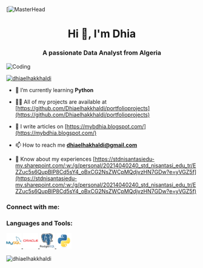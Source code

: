 [![MasterHead](https://static.wixstatic.com/media/6c3893_60b02f5779ab4a239a715f41ba6a007e~mv2_d_5000_1447_s_2.gif)
<h1 align="center">Hi 👋, I'm Dhia</h1>
<h3 align="center">A passionate Data Analyst from Algeria</h3>
<img align="center" alt="Coding" width="200" src="https://media0.giphy.com/media/v1.Y2lkPTc5MGI3NjExOXQ1dDNxdTR1eHZpYmp3cnVqdWV4bTYzcXFjNTRxbXRmb3ltYW0wbCZlcD12MV9pbnRlcm5hbF9naWZfYnlfaWQmY3Q9Zw/JWuBH9rCO2uZuHBFpm/giphy.gif">

<p align="left"> <a href="https://github.com/ryo-ma/github-profile-trophy"><img src="https://github-profile-trophy.vercel.app/?username=dhiaelhakkhaldi" alt="dhiaelhakkhaldi" /></a> </p>

- 🌱 I’m currently learning **Python**

- 👨‍💻 All of my projects are available at [https://github.com/Dhiaelhakkhaldi/portfolioprojects](https://github.com/Dhiaelhakkhaldi/portfolioprojects)

- 📝 I write articles on [https://mybdhia.blogspot.com/](https://mybdhia.blogspot.com/)

- 📫 How to reach me **dhiaelhakhaldi@gmail.com**

- 📄 Know about my experiences [https://stdnisantasiedu-my.sharepoint.com/:w:/g/personal/20214040240_std_nisantasi_edu_tr/EZZuc5s6QupBlP8Cd5sY4_oBxCG2NsZWCpMQdjvzHN7GDw?e=yVGZ5f](https://stdnisantasiedu-my.sharepoint.com/:w:/g/personal/20214040240_std_nisantasi_edu_tr/EZZuc5s6QupBlP8Cd5sY4_oBxCG2NsZWCpMQdjvzHN7GDw?e=yVGZ5f)

<h3 align="left">Connect with me:</h3>
<p align="left">
</p>

<h3 align="left">Languages and Tools:</h3>
<p align="left"> <a href="https://www.mysql.com/" target="_blank" rel="noreferrer"> <img src="https://raw.githubusercontent.com/devicons/devicon/master/icons/mysql/mysql-original-wordmark.svg" alt="mysql" width="40" height="40"/> </a> <a href="https://www.oracle.com/" target="_blank" rel="noreferrer"> <img src="https://raw.githubusercontent.com/devicons/devicon/master/icons/oracle/oracle-original.svg" alt="oracle" width="40" height="40"/> </a> <a href="https://www.postgresql.org" target="_blank" rel="noreferrer"> <img src="https://raw.githubusercontent.com/devicons/devicon/master/icons/postgresql/postgresql-original-wordmark.svg" alt="postgresql" width="40" height="40"/> </a> <a href="https://www.python.org" target="_blank" rel="noreferrer"> <img src="https://raw.githubusercontent.com/devicons/devicon/master/icons/python/python-original.svg" alt="python" width="40" height="40"/> </a> </p>

<p><img align="center" src="https://github-readme-stats.vercel.app/api/top-langs?username=dhiaelhakkhaldi&show_icons=true&locale=en&layout=compact" alt="dhiaelhakkhaldi" /></p>
